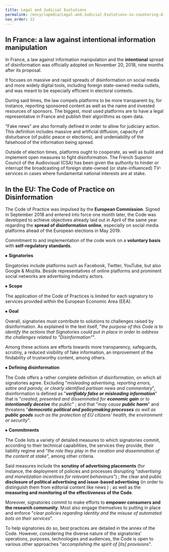 ```yaml
---
title: Legal and Judicial Evolutions
permalink: /encyclopedia/Legal-and-Judicial-Evolutions-in-countering-disinformation/
nav_order: 12
---
```


## In France: a law against intentional information manipulation

In France, a law against information manipulation and the **intentional** spread of disinformation was officially adopted on November 20, 2018, nine months after its proposal.

It focuses on massive and rapid spreads of disinformation on social media and more widely digital tools, including foreign state-owned media outlets, and was meant to be especially efficient in electoral contexts.

During said times, the law compels platforms to be more transparent by, for instance, reporting sponsored content as well as the name and invested resources of sponsors. The biggest, most used platforms are to have a legal representative in France and publish their algorithms as open data.

"Fake news" are also formally defined in order to allow for judiciary action. This definition includes massive and artificial diffusion, capacity of disturbance (of public peace or elections), and undeniability of the falsehood of the information being spread.

Outside of election times, platforms ought to cooperate, as well as build and implement open measures to fight disinformation.
The French Superior Council of the Audiovisual (CSA) has been given the authority to hinder or interrupt the broadcasting of foreign state-owned (or state-influenced) TV-services in cases where fundamental national interests are at stake.

## In the EU: The Code of Practice on Disinformation

The Code of Practice was impulsed by the **European Commission**. Signed in September 2018 and entered into force one month later, the Code was developed to achieve objectives already laid out in April of the same year regarding the **spread of disinformation online**, especially on social media platforms ahead of the European elections in May 2019.

Commitment to and implementation of the code work on a **voluntary basis** with **self-regulatory standards**.

⦁	**Signatories**

Singatories include platforms such as Facebook, Twitter, YouTube, but also Google & Mozilla. Beside representatives of online platforms and prominent social networks are advertising industry actors.

⦁	**Scope**

The application of the Code of Practices is limited for each signatory to services provided within the European Economic Area (EEA).

⦁	**Goal**

Overall, signatories must contribute to solutions to challenges raised by disinformation. As explained in the text itself, "_the purpose of this Code is to identify the actions that Signatories could put in place in order to address the challenges related to "Disinformation"_".

Among these actions are efforts towards more transparency, safeguards, scrutiny, a reduced visibility of fake information, an improvement of  the findability of trustworthy content, among others.

⦁	**Defining disinformation**

The Code offers a rather complete definition of disinformation, on which all signatories agree. Excluding "_misleading advertising, reporting errors, satire and parody, or clearly identified partisan news and commentary_", disinformation is defined as "**_verifiably false or misleading information_**" that is "_created, presented and disseminated for **economic gain** or to **intentionally deceive** the public_" ; and that "_may cause **public harm**_" and threatens "_**democratic political and policymaking processes** as well as **public goods** such as the protection of EU citizens' health, the environment or security_".

⦁	**Commitments**

The Code lists a variety of detailed measures to which signatories commit, according to their technical capabilities, the services they provide, their liability regime and "_the role they play in the creation and dissemination of the content at stake_", among other criteria.

Said measures include the **scrutiny of advertising placements** (for instance,  the deployment of policies and processes disrupting "_advertising and monetization incentives for relevant behaviours_") ; the clear and public **disclosure of political advertising and issue-based advertising** (in order to distinguish them from editorial content like news ) ; as well as the **measuring and monitoring of the effectiveness of the Code**.

Moreover, signatories commit to make efforts to **empower consumers and the research community**. Most also engage themselves to putting in place and enforce "_clear policies regarding identity and the misuse of automated bots on their services_".

To help signatories do so, best practices are detailed in the annex of the Code. However, considering the diverse nature of the signatories' operations, purposes, technologies and audiences, the Code is open to various other approaches "_accomplishing the spirit of [its] provisions_".
